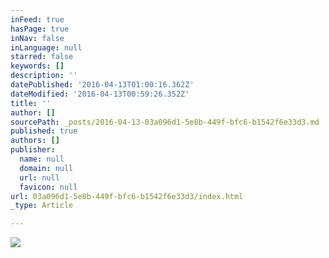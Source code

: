 ```yaml
---
inFeed: true
hasPage: true
inNav: false
inLanguage: null
starred: false
keywords: []
description: ''
datePublished: '2016-04-13T01:00:16.362Z'
dateModified: '2016-04-13T00:59:26.352Z'
title: ''
author: []
sourcePath: _posts/2016-04-13-03a096d1-5e8b-449f-bfc6-b1542f6e33d3.md
published: true
authors: []
publisher:
  name: null
  domain: null
  url: null
  favicon: null
url: 03a096d1-5e8b-449f-bfc6-b1542f6e33d3/index.html
_type: Article

---
```

![](https://the-grid-user-content.s3-us-west-2.amazonaws.com/a8c5afed-81d3-4d3b-94d1-05f7e7e4e32f.jpg)